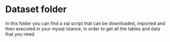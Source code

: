 # Dataset folder

In this folder you can find a sql script that can be downloaded, imported and then executed in your mysql istance, in order to get all the tables and data that you need.
